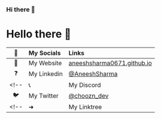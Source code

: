 ### Hi there 👋

<!--
**aneeshsharma0671/aneeshsharma0671** is a ✨ _special_ ✨ repository because its `README.md` (this file) appears on your GitHub profile.

Here are some ideas to get you started:

- 🔭 I’m currently working on ...
- 🌱 I’m currently learning ...
- 👯 I’m looking to collaborate on ...
- 🤔 I’m looking for help with ...
- 💬 Ask me about ...
- 📫 How to reach me: ...
- 😄 Pronouns: ...
- ⚡ Fun fact: ...
-->

# Hello there 👋


|💚 |My Socials|Links|
|:-------------:| :------------ |:-------------|
| 🚀| My Website      | [aneeshsharma0671.github.io](https://aneeshsharma0671.github.io/portfolio/) |
| ❓| My Linkedin      | [@AneeshSharma](https://www.linkedin.com/in/aneeshsharma0671/)      |
<!-- | 📞|My Discord |@choozn#6498|
| 🐦︎|My Twitter |[@choozn_dev](https://twitter.com/choozn_dev)| -->
<!-- | ➜| My Linktree |https://linktr.ee/choozn| -->
